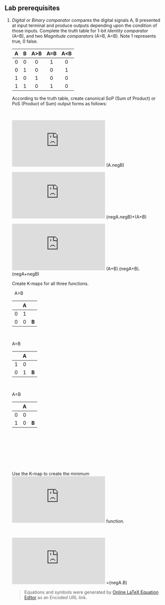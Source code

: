 ## Lab prerequisites

1. *Digital* or *Binary comparator* compares the digital signals A, B presented at input terminal and produce outputs depending upon the condition of those inputs. Complete the truth table for 1-bit *Identity comparator* (A=B), and two *Magnitude comparators* (A>B, A<B). Note 1 represents true, 0 false.

    | **A** | **B** | **A>B** | **A=B** | **A<B** |
    | :-: | :-: | :-: | :-: | :-: |
    | 0 | 0 | 0 | 1 | 0 |
    | 0 | 1 | 0 | 0 | 1 |
    | 1 | 0 | 1 | 0 | 0 |
    | 1 | 1 | 0 | 1 | 0 |

    According to the truth table, create canonical SoP (Sum of Product) or PoS (Product of Sum) output forms as follows:

    &nbsp;

    ![equation](https://latex.codecogs.com/gif.latex?y_%7BA%3EB%7D%5E%7BSoP%7D%3D)
    (A.negB)
    &nbsp;
    
    ![equation](https://latex.codecogs.com/gif.latex?y_%7BA%3DB%7D%5E%7BSoP%7D%3D)
    (negA.negB)+(A+B)
    &nbsp;
    
    ![equation](https://latex.codecogs.com/gif.latex?y_%7BA%3CB%7D%5E%7BPoS%7D%3D)
    (A+B).(negA+B).(negA+negB)
    &nbsp;

    Create K-maps for all three functions.
    
    &nbsp;
    A>B
    
    | | **A** | |  
    | :-: | :-: | :-: |
    | 0 | 1 | |
    | 0 | 0 | **B** |
    
    &nbsp;
    
    A=B
    
    | | **A** | |  
    | :-: | :-: | :-: |
    | 1 | 0 | |
    | 0 | 1 | **B** |
    
    &nbsp;
    
    A<B
    
    | | **A** | |  
    | :-: | :-: | :-: |
    | 0 | 0 | |
    | 1 | 0 | **B** |
    
    &nbsp;

    &nbsp;

    &nbsp;

    &nbsp;

    Use the K-map to create the minimum ![equation](https://latex.codecogs.com/gif.latex?y_%7BA%3CB%7D%5E%7BPoS%2Cmin%7D) function.

    &nbsp;

    ![equation](https://latex.codecogs.com/gif.latex?y_%7BA%3CB%7D%5E%7BPoS%2Cmin%7D%20%3D)
    =(negA.B)
    &nbsp;

    > Equations and symbols were generated by [Online LaTeX Equation Editor](https://www.codecogs.com/latex/eqneditor.php) as an Encoded URL link.
    >
